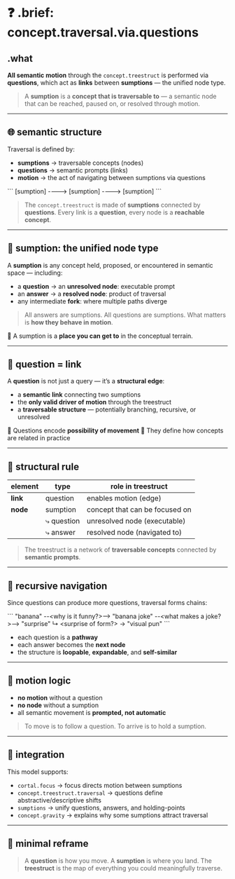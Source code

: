 # ❓ .brief: concept.traversal.via.questions

## .what

**All semantic motion** through the `concept.treestruct` is performed via **questions**, which act as **links** between **sumptions** — the unified node type.

> A **sumption** is a **concept that is traversable to** — a semantic node that can be reached, paused on, or resolved through motion.

---

## 🌐 semantic structure

Traversal is defined by:

- **sumptions** → traversable concepts (nodes)
- **questions** → semantic prompts (links)
- **motion** → the act of navigating between sumptions via questions

\`\`\`
[sumption] --<question>--> [sumption]
            --<question>--> [sumption]
\`\`\`

> The `concept.treestruct` is made of **sumptions** connected by **questions**.
> Every link is a **question**, every node is a **reachable concept**.

---

## 🧠 sumption: the unified node type

A **sumption** is any concept held, proposed, or encountered in semantic space — including:

- a **question** → an **unresolved node**: executable prompt
- an **answer** → a **resolved node**: product of traversal
- any intermediate **fork**: where multiple paths diverge

> All answers are sumptions.
> All questions are sumptions.
> What matters is **how they behave in motion**.

📌 A sumption is a **place you can get to** in the conceptual terrain.

---

## 🔗 question = link

A **question** is not just a query — it’s a **structural edge**:

- a **semantic link** connecting two sumptions
- the **only valid driver of motion** through the treestruct
- a **traversable structure** — potentially branching, recursive, or unresolved

📌 Questions encode **possibility of movement**
📌 They define how concepts are related in practice

---

## 📐 structural rule

| element   | type         | role in treestruct             |
|-----------|--------------|-------------------------------|
| **link**  | question     | enables motion (edge)          |
| **node**  | sumption     | concept that can be focused on |
|           | ⤷ question   | unresolved node (executable)   |
|           | ⤷ answer     | resolved node (navigated to)   |

> The treestruct is a network of **traversable concepts**
> connected by **semantic prompts**.

---

## 🔁 recursive navigation

Since questions can produce more questions, traversal forms chains:

\`\`\`
"banana" --<why is it funny?>--> "banana joke"
          --<what makes a joke?>--> "surprise"
                                    ↳ <surprise of form?> → "visual pun"
\`\`\`

- each question is a **pathway**
- each answer becomes the **next node**
- the structure is **loopable**, **expandable**, and **self-similar**

---

## 🧭 motion logic

- **no motion** without a question
- **no node** without a sumption
- all semantic movement is **prompted, not automatic**

> To move is to follow a question.
> To arrive is to hold a sumption.

---

## 🧩 integration

This model supports:

- `cortal.focus` → focus directs motion between sumptions
- `concept.treestruct.traversal` → questions define abstractive/descriptive shifts
- `sumptions` → unify questions, answers, and holding-points
- `concept.gravity` → explains why some sumptions attract traversal

---

## 🔄 minimal reframe

> A **question** is how you move.
> A **sumption** is where you land.
> The **treestruct** is the map of everything you could meaningfully traverse.
